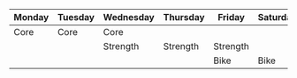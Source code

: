 | Monday | Tuesday | Wednesday | Thursday | Friday | Saturday | Sunday |  
| ---- | ---- | ---- | ---- | ---- | ---- | ---- |  
| Core | Core | Core |  |  |  |  |
|  |  | Strength | Strength | Strength |  |  |
|  |  |  |  | Bike | Bike | Sunday |